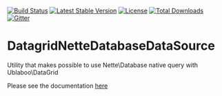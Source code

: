 [![Build Status](https://travis-ci.org/ublaboo/datagrid-nette-database-data-source.svg?branch=master)](https://travis-ci.org/ublaboo/datagrid-nette-database-data-source)
[![Latest Stable Version](https://poser.pugx.org/ublaboo/datagrid-nette-database-data-source/v/stable)](https://packagist.org/packages/ublaboo/datagrid-nette-database-data-source)
[![License](https://poser.pugx.org/ublaboo/datagrid-nette-database-data-source/license)](https://packagist.org/packages/ublaboo/datagrid-nette-database-data-source)
[![Total Downloads](https://poser.pugx.org/ublaboo/datagrid-nette-database-data-source/downloads)](https://packagist.org/packages/ublaboo/datagrid-nette-database-data-source)
[![Gitter](https://img.shields.io/gitter/room/nwjs/nw.js.svg)](https://gitter.im/ublaboo/help)

# DatagridNetteDatabaseDataSource
Utility that makes possible to use Nette\Database native query with Ublaboo\DataGrid

Please see the documentation [here](https://ublaboo.org/datagrid-nette-database-data-source/)
